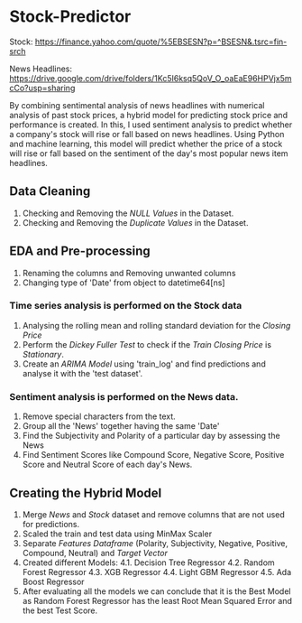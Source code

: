 # Stock-Predictor

Stock: https://finance.yahoo.com/quote/%5EBSESN?p=^BSESN&.tsrc=fin-srch

News Headlines: https://drive.google.com/drive/folders/1Kc5I6ksq5QoV_O_oaEaE96HPVjx5mcCo?usp=sharing

By combining sentimental analysis of news headlines with numerical analysis of past stock prices, a hybrid model for predicting stock price and performance is created. In this, I used sentiment analysis to predict whether a company's stock will rise or fall based on news headlines. Using Python and machine learning, this model will predict whether the price of a stock will rise or fall based on the sentiment of the day's most popular news item headlines.

## Data Cleaning
1. Checking and Removing the *NULL Values* in the Dataset.
2. Checking and Removing the *Duplicate Values* in the Dataset.

## EDA and Pre-processing
1. Renaming the columns and Removing unwanted columns
2. Changing type of 'Date' from object to datetime64[ns]

### Time series analysis is performed on the Stock data
1. Analysing the rolling mean and rolling standard deviation for the *Closing Price*
2. Perform the *Dickey Fuller Test* to check if the *Train Closing Price* is *Stationary*.
3. Create an *ARIMA Model* using 'train_log' and find predictions and analyse it with the 'test dataset'.

### Sentiment analysis is performed on the News data.
1. Remove special characters from the text.
2. Group  all the 'News' together having the same 'Date'
3. Find the Subjectivity and Polarity of a particular day by assessing the News
4. Find Sentiment Scores like Compound Score, Negative Score, Positive Score and Neutral Score of each day's News.

## Creating the Hybrid Model
1. Merge *News* and *Stock* dataset and remove columns that are not used for predictions.
2. Scaled the train and test data using MinMax Scaler
3. Separate *Features Dataframe* (Polarity, Subjectivity, Negative, Positive, Compound, Neutral) and *Target Vector*
4. Created different Models:
  4.1. Decision Tree Regressor
  4.2. Random Forest Regressor
  4.3. XGB Regressor
  4.4. Light GBM Regressor
  4.5. Ada Boost Regressor
5. After evaluating all the models we can conclude that it is the Best Model as Random Forest Regressor has the least Root Mean Squared Error and the best Test Score.
